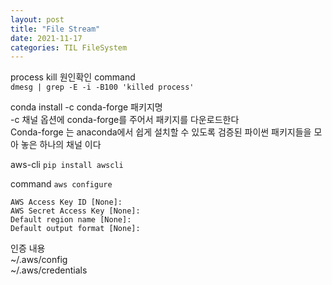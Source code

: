 ```yaml
---
layout: post
title: "File Stream"
date: 2021-11-17
categories: TIL FileSystem
---
```


process kill 원인확인 command   
`dmesg | grep -E -i -B100 'killed process'`

conda install -c conda-forge 패키지명  
-c 채널 옵션에 conda-forge를 주어서 패키지를 다운로드한다  
Conda-forge 는 anaconda에서 쉽게 설치할 수 있도록 검증된 파이썬 패키지들을 모아 놓은 하나의 채널 이다  

aws-cli
`pip install awscli`

command
`aws configure`
```
AWS Access Key ID [None]:
AWS Secret Access Key [None]: 
Default region name [None]: 
Default output format [None]: 
```
인증 내용  
~/.aws/config  
~/.aws/credentials  


